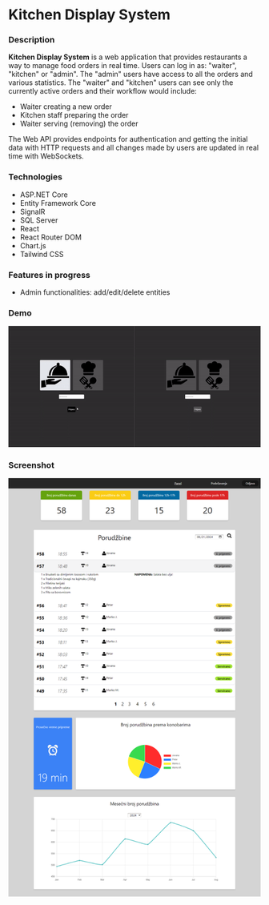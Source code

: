 # Kitchen Display System

### Description

**Kitchen Display System** is a web application that provides restaurants a way to manage food orders in real time. Users can log in as: "waiter", "kitchen" or "admin". The "admin" users have access to all the orders and various statistics. The "waiter" and "kitchen" users can see only the currently active orders and their workflow would include:

- Waiter creating a new order
- Kitchen staff preparing the order
- Waiter serving (removing) the order

The Web API provides endpoints for authentication and getting the initial data with HTTP requests and all changes made by users are updated in real time with WebSockets.

### Technologies

- ASP.NET Core
- Entity Framework Core
- SignalR
- SQL Server
- React
- React Router DOM
- Chart.js
- Tailwind CSS

### Features in progress

- Admin functionalities: add/edit/delete entities

### Demo

![Demo](demo.gif)

### Screenshot

![Admin-screenshot](screenshot.png)
